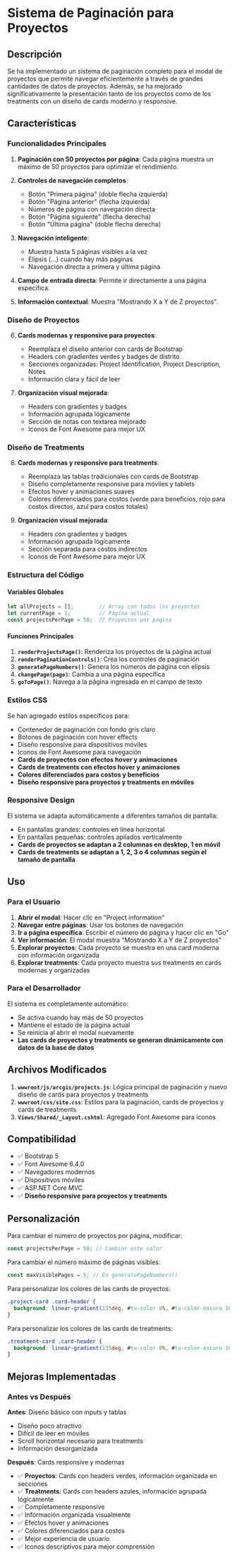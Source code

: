 # Sistema de Paginación para Proyectos

## Descripción

Se ha implementado un sistema de paginación completo para el modal de proyectos que permite navegar eficientemente a través de grandes cantidades de datos de proyectos. Además, se ha mejorado significativamente la presentación tanto de los proyectos como de los treatments con un diseño de cards moderno y responsive.

## Características

### Funcionalidades Principales

1. **Paginación con 50 proyectos por página**: Cada página muestra un máximo de 50 proyectos para optimizar el rendimiento.

2. **Controles de navegación completos**:
   - Botón "Primera página" (doble flecha izquierda)
   - Botón "Página anterior" (flecha izquierda)
   - Números de página con navegación directa
   - Botón "Página siguiente" (flecha derecha)
   - Botón "Última página" (doble flecha derecha)

3. **Navegación inteligente**:
   - Muestra hasta 5 páginas visibles a la vez
   - Elipsis (...) cuando hay más páginas
   - Navegación directa a primera y última página

4. **Campo de entrada directa**: Permite ir directamente a una página específica.

5. **Información contextual**: Muestra "Mostrando X a Y de Z proyectos".

### Diseño de Proyectos

6. **Cards modernas y responsive para proyectos**:
   - Reemplaza el diseño anterior con cards de Bootstrap
   - Headers con gradientes verdes y badges de distrito
   - Secciones organizadas: Project Identification, Project Description, Notes
   - Información clara y fácil de leer

7. **Organización visual mejorada**:
   - Headers con gradientes y badges
   - Información agrupada lógicamente
   - Sección de notas con textarea mejorado
   - Iconos de Font Awesome para mejor UX

### Diseño de Treatments

8. **Cards modernas y responsive para treatments**:
   - Reemplaza las tablas tradicionales con cards de Bootstrap
   - Diseño completamente responsive para móviles y tablets
   - Efectos hover y animaciones suaves
   - Colores diferenciados para costos (verde para beneficios, rojo para costos directos, azul para costos totales)

9. **Organización visual mejorada**:
   - Headers con gradientes y badges
   - Información agrupada lógicamente
   - Sección separada para costos indirectos
   - Iconos de Font Awesome para mejor UX

### Estructura del Código

#### Variables Globales
```javascript
let allProjects = [];        // Array con todos los proyectos
let currentPage = 1;         // Página actual
const projectsPerPage = 50;  // Proyectos por página
```

#### Funciones Principales

1. **`renderProjectsPage()`**: Renderiza los proyectos de la página actual
2. **`renderPaginationControls()`**: Crea los controles de paginación
3. **`generatePageNumbers()`**: Genera los números de página con elipsis
4. **`changePage(page)`**: Cambia a una página específica
5. **`goToPage()`**: Navega a la página ingresada en el campo de texto

### Estilos CSS

Se han agregado estilos específicos para:
- Contenedor de paginación con fondo gris claro
- Botones de paginación con hover effects
- Diseño responsive para dispositivos móviles
- Iconos de Font Awesome para navegación
- **Cards de proyectos con efectos hover y animaciones**
- **Cards de treatments con efectos hover y animaciones**
- **Colores diferenciados para costos y beneficios**
- **Diseño responsive para proyectos y treatments en móviles**

### Responsive Design

El sistema se adapta automáticamente a diferentes tamaños de pantalla:
- En pantallas grandes: controles en línea horizontal
- En pantallas pequeñas: controles apilados verticalmente
- **Cards de proyectos se adaptan a 2 columnas en desktop, 1 en móvil**
- **Cards de treatments se adaptan a 1, 2, 3 o 4 columnas según el tamaño de pantalla**

## Uso

### Para el Usuario

1. **Abrir el modal**: Hacer clic en "Project information"
2. **Navegar entre páginas**: Usar los botones de navegación
3. **Ir a página específica**: Escribir el número de página y hacer clic en "Go"
4. **Ver información**: El modal muestra "Mostrando X a Y de Z proyectos"
5. **Explorar proyectos**: Cada proyecto se muestra en una card moderna con información organizada
6. **Explorar treatments**: Cada proyecto muestra sus treatments en cards modernas y organizadas

### Para el Desarrollador

El sistema es completamente automático:
- Se activa cuando hay más de 50 proyectos
- Mantiene el estado de la página actual
- Se reinicia al abrir el modal nuevamente
- **Las cards de proyectos y treatments se generan dinámicamente con datos de la base de datos**

## Archivos Modificados

1. **`wwwroot/js/arcgis/projects.js`**: Lógica principal de paginación y nuevo diseño de cards para proyectos y treatments
2. **`wwwroot/css/site.css`**: Estilos para la paginación, cards de proyectos y cards de treatments
3. **`Views/Shared/_Layout.cshtml`**: Agregado Font Awesome para iconos

## Compatibilidad

- ✅ Bootstrap 5
- ✅ Font Awesome 6.4.0
- ✅ Navegadores modernos
- ✅ Dispositivos móviles
- ✅ ASP.NET Core MVC
- ✅ **Diseño responsive para proyectos y treatments**

## Personalización

Para cambiar el número de proyectos por página, modificar:
```javascript
const projectsPerPage = 50; // Cambiar este valor
```

Para cambiar el número máximo de páginas visibles:
```javascript
const maxVisiblePages = 5; // En generatePageNumbers()
```

Para personalizar los colores de las cards de proyectos:
```css
.project-card .card-header {
  background: linear-gradient(135deg, #tu-color 0%, #tu-color-oscuro 100%);
}
```

Para personalizar los colores de las cards de treatments:
```css
.treatment-card .card-header {
  background: linear-gradient(135deg, #tu-color 0%, #tu-color-oscuro 100%);
}
```

## Mejoras Implementadas

### Antes vs Después

**Antes**: Diseño básico con inputs y tablas
- Diseño poco atractivo
- Difícil de leer en móviles
- Scroll horizontal necesario para treatments
- Información desorganizada

**Después**: Cards responsive y modernas
- ✅ **Proyectos**: Cards con headers verdes, información organizada en secciones
- ✅ **Treatments**: Cards con headers azules, información agrupada lógicamente
- ✅ Completamente responsive
- ✅ Información organizada visualmente
- ✅ Efectos hover y animaciones
- ✅ Colores diferenciados para costos
- ✅ Mejor experiencia de usuario
- ✅ Iconos descriptivos para mejor comprensión 
